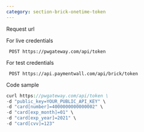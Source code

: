 ```yaml
---
category: section-brick-onetime-token
---
```

Request url

For live credentials
```
 POST https://pwgateway.com/api/token
```

For test credentials

```
 POST https://api.paymentwall.com/api/brick/token
```

Code sample
```php
curl https://pwgateway.com/api/token \
-d "public_key=YOUR_PUBLIC_API_KEY" \
-d "card[number]=4000000000000002" \
-d "card[exp_month]=01" \
-d "card[exp_year]=2021" \
-d "card[cvv]=123"
```